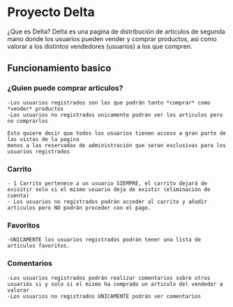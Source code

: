 # Proyecto Delta

¿Que es Delta? Delta es una pagina de distribución de articulos de segunda mano donde los usuarios pueden vender y comprar productos, asi como valorar a los distintos vendedores (usuarios) a los que compren.


## Funcionamiento basico

 ### ¿Quien puede comprar articulos?

    -Los usuarios registrados son los que podrán tanto *comprar* como *vender* productos
    -Los usuarios no registrados unicamente podran ver los articulos pero no comprarlos
    
    Esto quiere decir que todos los usuarios tienen acceso a gran parte de las vistas de la pagina
    menos a las reservadas de administración que seran exclusivas para los usuarios registrados

 ### Carrito

    - 1 Carrito pertenece a un usuario SIEMPRE, el carrito dejará de exisitir solo si el mismo usuario deja de existir (eliminación de cuenta)
    - Los usuarios no registrados podrán acceder al carrito y añadir articulos pero NO podrán proceder con el pago.

 ### Favoritos

    -UNICAMENTE los usuarios registrados podrán tener una lista de articulos favoritos.

 ### Comentarios
    
    -Los usuarios registrados podrán realizar comentarios sobre otros usuariós si y solo si el mismo ha comprado un articulo del vendedor a valorar
    -Los usuarios no registrados UNICAMENTE podrán ver comentarios

 

